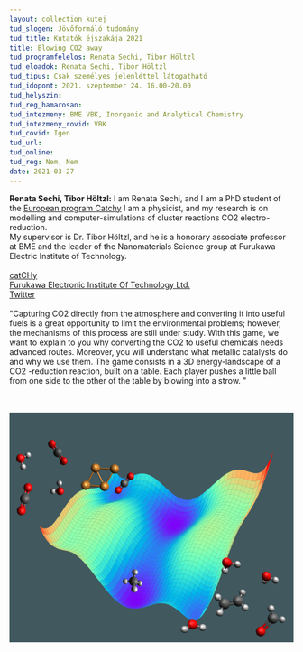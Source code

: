 ```yaml
---
layout: collection_kutej
tud_slogen: Jövőformáló tudomány
tud_title: Kutatók éjszakája 2021
title: Blowing CO2 away
tud_programfelelos: Renata Sechi, Tibor Höltzl
tud_eloadok: Renata Sechi, Tibor Höltzl
tud_tipus: Csak személyes jelenléttel látogatható
tud_idopont: 2021. szeptember 24. 16.00-20.00
tud_helyszin:
tud_reg_hamarosan:
tud_intezmeny: BME VBK, Inorganic and Analytical Chemistry
tud_intezmeny_rovid: VBK
tud_covid: Igen
tud_url:
tud_online: 
tud_reg: Nem, Nem
date: 2021-03-27
---
```


<b> Renata Sechi, Tibor Höltzl:</b> I am Renata Sechi, and I am a PhD student of the <a href="https://www.catchy-etn.eu/)" target="_blank">European program Catchy</a> I am a physicist, and my research is on modelling and computer-simulations of cluster reactions CO2 electro-reduction.<br>
My supervisor is Dr. Tibor Höltzl, and he is a honorary associate professor at BME and the leader of the Nanomaterials Science group at Furukawa Electric Institute of Technology.
<br><br>
<a href="https://www.catchy-etn.eu/" target="_blank">catCHy</a> <br>
<a href="http://www.feti.hu/" target="_blank">Furukawa Electronic Institute Of Technology Ltd.</a> <br>
<a href="https://twitter.com/CatchyEtn" target="_blank">Twitter</a> 
<br><br>
"Capturing CO2 directly from the atmosphere and converting it into useful fuels is a great opportunity to limit the environmental problems; however, the mechanisms of this process are still under study. 
With this game, we want to explain to you why converting the CO2 to useful chemicals needs advanced routes. Moreover, you will understand what metallic catalysts do and why we use them. 
The game consists in a 3D energy-landscape of a CO2 -reduction reaction, built on a table. Each player pushes a little ball from one side to the other of the table by blowing into a strow.  "

<br><br>
<img src="images/blowing_co2_away.png" max-width="500" class="center">

